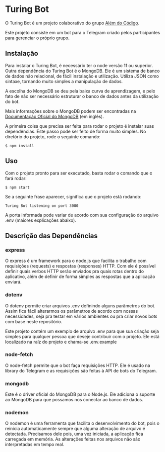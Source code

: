 # Turing Bot

O Turing Bot é um projeto colaborativo do grupo [Além do Código](https://t.me/alemdocodigo).

Este projeto consiste em um bot para o Telegram criado pelos participantes para gerenciar o próprio grupo.

## Instalação
Para instalar o Turing Bot, é necessário ter o node versão 11 ou superior.
Outra dependência do Turing Bot é o MongoDB. Ele é um sistema de banco de dados não relacional, de fácil instalação e utilização.
Utiliza JSON como sintaxe, tornando muito simples a manipulação de dados.

A escolha do MongoDB se deu pela baixa curva de aprendizagem, e pelo fato de não ser necessário estruturar o banco de dados antes da utilização do bot.

Mais informações sobre o MongoDB podem ser encontradas na [Documentação Oficial do MongoDB](https://docs.MongoDB.com/manual/) (em inglês).

A primeira coisa que precisa ser feita para rodar o projeto é instalar suas dependências.
Este passo pode ser feito de forma muito simples. No diretório do projeto, rode o seguinte comando:

    $ npm install

## Uso

Com o projeto pronto para ser executado, basta rodar o comando que o fará rodar:

    $ npm start

Se a seguinte frase aparecer, significa que o projeto está rodando:

    Turing Bot listening on port 3000

A porta informada pode variar de acordo com sua configuração do arquivo .env (maiores explicações abaixo).

## Descrição das Dependências

### express
O express é um framework para o node.js que facilita o trabalho com requisições (requests) e respostas (responses) HTTP.
Com ele é possível definir quais verbos HTTP serão enviados pra quais rotas dentro do aplicativo, além de definir de forma simples as respostas que a aplicação enviará.

### dotenv
O dotenv permite criar arquivos .env definindo alguns parâmetros do bot.
Assim fica fácil alterarmos os parâmetros de acordo com nossas necessidades, seja pra testar em vários ambientes ou pra criar novos bots com base neste repositório.

Este projeto contém um exemplo de arquivo .env para que sua criação seja simples para qualquer pessoa que deseje contribuir com o projeto.
Ele está localizado na raíz do projeto e chama-se .env.example

### node-fetch
O node-fetch permite que o bot faça requisições HTTP.
Ele é usado na library do Telegram e as requisições são feitas à API de bots do Telegram.

### mongodb
Este é o driver oficial do MongoDB para o Node.js.
Ele adiciona o suporte ao MongoDB para que possamos nos conectar ao banco de dados.

### nodemon
O nodemon é uma ferramenta que facilita o desenvolvimento do bot, pois o reinicia automaticamente sempre que alguma alteração de arquivo é detectada.
Precisamos dele pois, uma vez iniciada, a aplicação fica carregada em memória. As alterações feitas nos arquivos não são interpretadas em tempo real.
